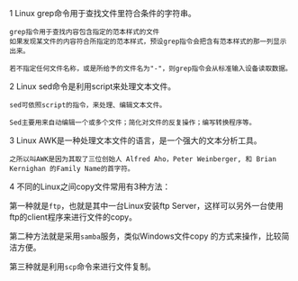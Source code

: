 1 Linux grep命令用于查找文件里符合条件的字符串。

	grep指令用于查找内容包含指定的范本样式的文件
	如果发现某文件的内容符合所指定的范本样式，预设grep指令会把含有范本样式的那一列显示出来。

	若不指定任何文件名称，或是所给予的文件名为"-"，则grep指令会从标准输入设备读取数据。


2 Linux sed命令是利用script来处理文本文件。

	sed可依照script的指令，来处理、编辑文本文件。

	Sed主要用来自动编辑一个或多个文件；简化对文件的反复操作；编写转换程序等。


3 Linux AWK是一种处理文本文件的语言，是一个强大的文本分析工具。

	之所以叫AWK是因为其取了三位创始人 Alfred Aho，Peter Weinberger, 和 Brian Kernighan 的Family Name的首字符。


4 不同的Linux之间copy文件常用有3种方法：

第一种就是`ftp`，也就是其中一台Linux安装ftp Server，这样可以另外一台使用ftp的client程序来进行文件的copy。

第二种方法就是采用`samba`服务，类似Windows文件copy 的方式来操作，比较简洁方便。

第三种就是利用`scp`命令来进行文件复制。

